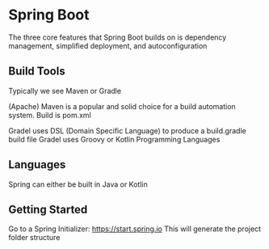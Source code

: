 # Spring Boot 

The three core features that Spring Boot builds on is dependency management, simplified deployment, and autoconfiguration

## Build Tools
Typically we see Maven or Gradle 

(Apache) Maven is a popular and solid choice for a build automation system. Build is pom.xml

Gradel uses DSL (Domain Specific Language) to produce a build.gradle build file
Gradel uses Groovy or Kotlin Programming Languages

## Languages 
Spring can either be built in Java or Kotlin

## Getting Started
Go to a Spring Initializer: https://start.spring.io
This will generate the project folder structure 
